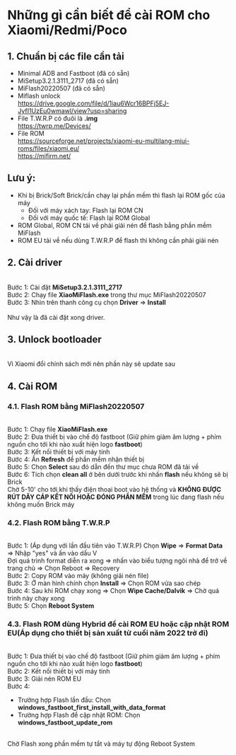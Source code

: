 # Những gì cần biết để cài ROM cho Xiaomi/Redmi/Poco

## 1. Chuẩn bị các file cần tải
* Minimal ADB and Fastboot (đã có sẵn)
* MiSetup3.2.1.3111_2717 (đã có sẵn)
* MiFlash20220507 (đã có sẵn)
* Miflash unlock
<br> https://drive.google.com/file/d/1iau6Wcr16BPFj5EJ-JyfI1UzEu0wmawl/view?usp=sharing
* File T.W.R.P có đuôi là <b>.img</b>
<br> https://twrp.me/Devices/
* File ROM
<br> https://sourceforge.net/projects/xiaomi-eu-multilang-miui-roms/files/xiaomi.eu/
<br> https://mifirm.net/

## Lưu ý:
* Khi bị Brick/Soft Brick/cần chạy lại phần mềm thì flash lại ROM gốc của máy
  * Đối với máy xách tay: Flash lại ROM CN
  * Đối với máy quốc tế: Flash lại ROM Global
* ROM Global, ROM CN tải về phải giải nén để flash bằng phần mềm MiFlash
* ROM EU tải về nếu dùng T.W.R.P để flash thì không cần phải giải nén

## 2. Cài driver
<br> Bước 1: Cài đặt <b>MiSetup3.2.1.3111_2717</b>
<br> Bước 2: Chạy file <b>XiaoMiFlash.exe</b> trong thư mục MiFlash20220507
<br> Bước 3: Nhìn trên thanh công cụ chọn <b>Driver</b> => <b>Install</b>
<br>
<br> Như vậy là đã cài đặt xong driver.

## 3. Unlock bootloader
<br> Vì Xiaomi đổi chính sách mới nên phần này sẽ update sau

## 4. Cài ROM
### 4.1. Flash ROM bằng MiFlash20220507
<br> Bước 1: Chạy file <b>XiaoMiFlash.exe</b>
<br> Bước 2: Đưa thiết bị vào chế độ fastboot (Giữ phím giảm âm lượng + phím nguồn cho tới khi nào xuất hiện logo <b>fastboot</b>)
<br> Bước 3: Kết nối thiết bị với máy tính
<br> Bước 4: Ấn <b>Refresh</b> để phần mềm nhận thiết bị
<br> Bước 5: Chọn <b>Select</b> sau đó dẫn đến thư mục chưa ROM đã tải về
<br> Bước 6: Tích chọn <b>clean all</b> ở bên dưới trước khi nhấn <b>flash</b> nếu không sẽ bị Brick
<br> Chờ 5-10' cho tới khi thấy điện thoại boot vào hệ thống và <b>KHÔNG ĐƯỢC RÚT DÂY CÁP KẾT NỐI HOẶC ĐÓNG PHẦN MỀM</b> trong lúc đang flash nếu không muốn Brick máy

### 4.2. Flash ROM bằng T.W.R.P
<br> Bước 1: (Áp dụng với lần đầu tiên vào T.W.R.P) Chọn <b>Wipe</b> => <b>Format Data</b> => Nhập "yes" và ấn vào dấu V
<br> Đợi quá trình format diễn ra xong => nhấn vào biểu tượng ngôi nhà để trở về trang chủ => Chọn Reboot => Recovery
<br> Bước 2: Copy ROM vào máy (không giải nén file)
<br> Bước 3: Ở màn hình chính chọn <b>Install</b> => Chọn ROM vừa sao chép
<br> Bước 4: Sau khi ROM chạy xong => Chọn <b>Wipe Cache/Dalvik</b> => Chờ quá trình này chạy xong
<br> Bước 5: Chọn <b>Reboot System</b>

### 4.3. Flash ROM dùng Hybrid để cài ROM EU hoặc cập nhật ROM EU(Áp dụng cho thiết bị sản xuất từ cuối năm 2022 trở đi)
<br> Bước 1: Đưa thiết bị vào chế độ fastboot (Giữ phím giảm âm lượng + phím nguồn cho tới khi nào xuất hiện logo <b>fastboot</b>)
<br> Bước 2: Kết nối thiết bị với máy tính
<br> Bước 3: Giải nén ROM EU
<br> Bước 4:

* Trường hợp Flash lần đầu: Chọn <b>windows_fastboot_first_install_with_data_format</b>
* Trường hợp Flash để cập nhật ROM: Chọn <b>windows_fastboot_update_rom</b>

<br> Chờ Flash xong phần mềm tự tắt và máy tự động Reboot System